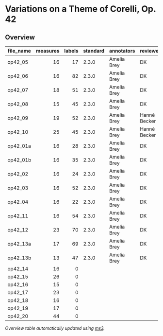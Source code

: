 # Variations on a Theme of Corelli, Op. 42

## Overview
|file_name|measures|labels|standard|annotators | reviewers  |
|---------|-------:|-----:|--------|-----------|------------|
|op42_05  |      16|    17|2.3.0   |Amelia Brey|DK          |
|op42_06  |      16|    82|2.3.0   |Amelia Brey|DK          |
|op42_07  |      18|    51|2.3.0   |Amelia Brey|DK          |
|op42_08  |      15|    45|2.3.0   |Amelia Brey|DK          |
|op42_09  |      19|    52|2.3.0   |Amelia Brey|Hanné Becker|
|op42_10  |      25|    45|2.3.0   |Amelia Brey|Hanné Becker|
|op42_01a |      16|    28|2.3.0   |Amelia Brey|DK          |
|op42_01b |      16|    35|2.3.0   |Amelia Brey|DK          |
|op42_02  |      16|    24|2.3.0   |Amelia Brey|DK          |
|op42_03  |      16|    52|2.3.0   |Amelia Brey|DK          |
|op42_04  |      16|    22|2.3.0   |Amelia Brey|DK          |
|op42_11  |      16|    54|2.3.0   |Amelia Brey|DK          |
|op42_12  |      23|    70|2.3.0   |Amelia Brey|DK          |
|op42_13a |      17|    69|2.3.0   |Amelia Brey|DK          |
|op42_13b |      13|    47|2.3.0   |Amelia Brey|DK          |
|op42_14  |      16|     0|        |           |            |
|op42_15  |      26|     0|        |           |            |
|op42_16  |      15|     0|        |           |            |
|op42_17  |      23|     0|        |           |            |
|op42_18  |      16|     0|        |           |            |
|op42_19  |      17|     0|        |           |            |
|op42_20  |      44|     0|        |           |            |


*Overview table automatically updated using [ms3](https://johentsch.github.io/ms3/).*
